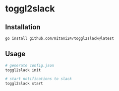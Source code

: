 # toggl2slack

## Installation

```sh
go install github.com/mitani24/toggl2slack@latest
```

## Usage

```sh
# generate config.json
toggl2slack init

# start notifications to slack
toggl2slack start
```

